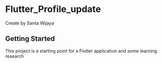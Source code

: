 # Flutter_Profile_update

Create by Santa Wijaya

## Getting Started

This project is a starting point for a Flutter application and some learning research


